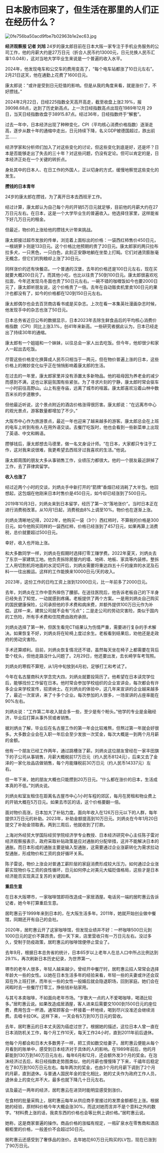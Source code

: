 # 日本股市回来了，但生活在那里的人们正在经历什么？

![0fe756ba50acd9fbe7b02963b1e2ec63.jpg](https://raw.githubusercontent.com/qqhsx/qqnews_image/main/2024/02/24/日本股市回来了，但生活在那里的人们正在经历什么？/0fe756ba50acd9fbe7b02963b1e2ec63.jpg)

**经济观察报 记者 刘旭**
24岁的康太郎目前在日本大阪一家专注于手机业务服务的公司工作，他的月薪大约是27万日元（折合人民币约13000元，日元兑换人民币汇率1:0.048），这对当地大学毕业生来说是一个普遍的收入水平。

2024年，他发现电车和公交车的费用变高了，“每个电车站都涨了10日元左右”。2月21日这天，他在通勤上花费了1600日元。

康太郎说：“或许是受到日元贬值的影响。但是从我的角度来看，就是涨价了，不好攒钱。”

2024年2月22日，日经225指数全天高开高走，截至收盘上涨2.19%，报39098.68点，达到了历史新高点。上一次日经指数高点出现在1989年12月
29日，当天日经指数收盘于38915.87点。经过36年，日经指数终于“解套”。

过去一年中，日本经济出现了种种变化，CPI（平均核心消费价格指数）逐渐走高，逐步从数十年的通缩中走出，日元持续下降，名义GDP被德国超过，跌出前三……

经济学家和分析师们加入了对这些变化的讨论，但这些变化到底是好，还是坏？日本是否能够走出了失去的三十年？对这些问题，仍没有定论。但可以肯定的是，日本经济正处在一个关键的转折点。

身处其中的日本人、在日工作的外国人，正以切身的方式，缓慢地察觉这些变化的发生。

**攒钱的日本青年**

24岁的康太郎在攒钱，为了离开日本去西班牙工作。

经过计算，康太郎认为自己每个月的开销5万日元就足够，目前他的月薪大约在27万日元左右。在日本，这是一个大学毕业生的普遍收入。他选择住家里，这样能省下好几万日元的租金。

但最近，物价的上涨给他的攒钱大计带来挑战。

康太郎接过超市发放的传单，浏览着上面标出的价格：一袋西红柿售价450日元，一根胡萝卜则是133日元。这个价格比他预期的贵了20日元。康太郎家的两只拉布拉多犬，一只黑色，一只白色，此刻正安静地躺在坐垫上打盹。它们对通货膨胀毫无概念，但它们的狗粮却上涨了30日元。

同样涨价的还有快餐店。一个普通的汉堡，去年的价格还是100日元左右，现在买就要大概200日元了。而其他小吃，也比以往贵了50到100日元。康太郎很喜欢吃拉面，今年还发现乌冬面也贵了50日元左右。一碗不错的咖喱饭如今也要2000日元了，康太郎听朋友说，这个价格贵了一倍。去年在自动贩卖机里卖100日元的果汁也都没有了，如今的价格都在120到150日元左右。

康太郎偶尔也会去百货商店看书或是买杂志。上次在看一本集英社漫画杂志时候，他发现手中的杂志也涨了50日元。

日本总务省近日公布的数据显示，日本2023年去除生鲜食品后的平均核心消费价格指数（CPI）同比上涨3.1%，创41年来新高。一些研究者据此认为，日本已经走出了持续30年的通缩。

康太郎有一个姐姐和一个妹妹，以往总会一家人出去吃饭。但今年，他却很少和家人一起出去吃饭。

尽管这些价格变化换算成人民币只相当于一两元，但在物价普遍上涨的日本，这些价格上的微妙变化似乎正在悄悄影响着康太郎的生活。

在过去的一年里，康太郎家里并没有添置太多新物品。他的祖母因为养老金的减少而感到不满，这也让家庭氛围有些紧张。为了寻求片刻的宁静，康太郎时常会驱车一小时前往高野山。山上有座寺庙，远离了城市的喧嚣。康太郎喜欢沿着山林中数百米长的步道散步。

但他最近听说，这个景点附近的酒店价格涨得很厉害。康太郎说：“在远离市中心的观光景点，游客数量都增加了不少。”

大阪市中心作为旅游景点，最近一年也迎来了越来越多的游客。康太郎总会在上班的电车上听到有些人在用外语交谈。去餐厅吃饭时，他也会看到一些新菜单上出现了英语、中文和韩语。

攒够钱后，康太郎想去马德里，做一名文身设计师。“在日本，大家都只专注于工作，这对我来说很难，我更希望去西班牙过我喜欢的生活。”他说。

康太郎周围的朋友大多从事销售工作，业绩压力都很大。他的一个朋友最近辞掉了工作，去了菲律宾留学。

**收入也涨了**

经过近两个小时的交谈，刘炳炎手中新打开的“箭牌”香烟已经消耗了大半包。他回想起，这包烟在他刚来日本时售价是450日元，如今却已经涨到了500日元。

2019年10月3日，刘炳炎来到日本留学，经历了第一次“落地涨价”。当时日本正在进行消费税改革。从10月1日起，消费税由8%上调至10%。物价也在逐渐上涨。

刘炳炎清晰地记得，2022年，他购买一袋（3个）西红柿时，不算税的价格是300日元。如今他购买同样的一袋西红柿，价格已经涨到了457日元，如果再算上消费税，总价就要超过500日元。

幸好，收入也开始上涨。

和大多数同学一样，刘炳炎在假期时选择打零工赚学费。2022年夏天，刘炳炎去了东京一家建筑工地。他负责拆除房屋内的墙、地砖、地板、家具等内装修。整拆工人用切割机将地面的水泥切开后，刘炳炎需要将重达四五十斤的废弃的水泥及石料一一往出搬运。这样的工作能换来10000日元/天的收入。

2023年，这份工作的日均工资上涨到12000日元，比一年前多了2000日元。

去年，刘炳炎在工作中意外摔伤了腰部。在送往医院后，他告诉老板自己的下半身已经失去了知觉，一动就感到疼痛。老板提供了两个方案。一是用刘炳炎自己购买的国民健康保险，公司承担他的手术费和病床费，并额外提供100万日元作为补偿。这样一来，建筑公司就不会有“污点”；二是走公司的劳动灾害险，类似于国内的工伤险，所有手术费和住院费由政府承担。

刘炳炎选择了第一种，但医生看完CT结果认为伤情严重，需要进行复杂的手术解决。如果恢复不好，刘炳炎将在轮椅上度过余生。老板看到结果后，劝他还是走政府的劳动灾害险。

手术还算顺利。目前，刘炳炎恢复情况还不错，虽然每天坐在椅子上都需要在背后垫个枕头，但他走路没什么问题了。2月29日，他还要出发，去长崎学车考驾照。

刘炳炎的寒假不算短，从1月中旬放到4月初，足够打工和考试了。

今年在名古屋商科大学念完大四，刘炳炎就要投简历了。他希望在日本读完学位后，能够找份工作留在日本。他时常会参加学校组织的企业宣讲会，每次都会有许多企业来学校宣传，招贤纳士。在刘炳炎的体验中，这几年来宣讲的企业越来越多了，最近一次宣讲，来了十多个企业。每次参加的人很多，一场宣讲的占座率能在90%左右。

刘炳炎说：“工作第二年收入就会多一些，至少是有个盼头。”他学的专业是金融经济，毕业后打算从事外贸或者销售。

据刘炳炎了解，毕业后在名古屋工作的第一年会比较难熬，但熬过第一年就会好很多。大多数企业会在入职一年后会至少发放一次奖金，每次大概是一到两个月月薪的金额。

他有一个朋友已经工作两年，通过跳槽涨了薪。刘炳炎这位朋友曾经在一家丰田旗下的子公司从事销售，月薪大概税前17万日元（约人民币8124元），后来又去了金泽的一家化妆品店做销售，每个月能赚税前30万日元（约人民币14337元）左右。

但一年下来，她的朋友大概也只能攒到20万日元。“什么都在涨价的日本，生活成本真的不低。”刘炳炎说。

刘炳炎和室友租住在距离名古屋市中心1小时车程的郊区，每月在房租和物业费上的开销大概在5万日元。如果去市区的话，这个价格要翻一倍。

面对物价高涨，日本加大了补贴力度。面向年收入在126万日元以下的人群，每年提供3万日元的补助。2023年，补助金额提高到10万日元。刘炳炎在今年1月20日提交了补助金领取表。两到三周后，他就收到了打款。

上海对外经贸大学国际经贸学院经济学专业教授、日本经济研究中心主任陈子雷对经济观察报表示，政府采取补贴政策是应对通胀的分配举措，这并不能解决日本的通胀。而日本形成的通胀主要是输入型通胀，这需要通过企业涨薪转化为需求拉动型通胀，形成物价和工资的良好循环关系。

陈子雷说，物价上涨会对普通工薪阶层的家庭消费形成较大压力。如何通过企业涨薪实现物价与工资的良性循环，日元如何停止对美元大幅贬值格局，这些才是日本经济能否实现真正复苏的关键因素。

**重启生意**

在日本大阪堺市，一家咖啡馆即将改造成一家居酒屋。电话另一端的居町惠云告诉记者，她今年打算重启生意。

居町惠云于1999年来到日本的，在大阪生活多年。2011年，她就开始创业做中餐馆，同期还开有自己的会社。

2020年，居町惠云开了这家咖啡馆，但发现业绩并不好：一杯咖啡500日元到1000日元的定价不算昂贵。但一天下来，店里营收只有一万日元左右。没过多久，受制于防疫政策，居町惠云的咖啡馆便停止营业了。

去年9月，根据日本总务省的统计，日本65岁以上老年人在总人口中所占比例达到29.1%，再次刷新日本历史纪录，为世界第一。

堺市的老年人很多，年轻人越来越少。曾经开中餐厅时，居町惠云招人常常会选择年龄大一些的女性。以她在日本生活多年的经验来看，年轻一些的夫妻或许还会双双在外上班打拼，而年长一些的女性一般婚后就会隐退职场，回到家庭。她们会在闲暇时去一些餐厅打零工，挣些钱补贴家用。

与其亏本卖咖啡，不如面向老年市场。“岁数大一点的人不爱喝咖啡，喝酒比较多。”居町惠云说。如果改造成居酒屋，客人进来后需要交1000到1500日元的座位费，费用包含一杯酒，通常顾客会一杯接着一杯地续，喝到尽兴没准还会继续消费。去唱卡拉OK。这样下来，一天会有5万到10万日元的营收。

去年，居町惠云的日本丈夫因为癌症过世了。根据她的描述，这位日本人曾一直在日本消防机关工作，每个月工作10天，每天工作24小时，直到2011年前后退休。

他每个月都会和日本大多数男子一样，把工资如数交给妻子。居町惠云便能从每个月看到的账单中，感受到日本经济对于具体的人的影响。在1989年前后，他的月薪能到130万到140万日元左右，每年6月和12月，还会额外发3个月的奖金。在泡沫经济过去后，和日经指数走势图类似，他的月薪也慢慢降了下来，千禧年后稳定在了80万到100万日元左右。每年两次的奖金，也由3个月的月薪下调到了2个月的月薪，直到退休。与普通人国民年金的变化相比，她的丈夫作为政府工作人员，退休金上的变化并不大，最多也就下降几十日元左右。

谈及最近一两年的经济，居町惠云在进货时能明显感受到涨价。

在食材的批量采购上，居町惠云每年从供应商手里接过的发票金额都在上涨。根据她的经验，原材料价格今年大概会涨30%，而这对她而言并不是个意料之外的数字。“材料费上涨的话，我卖东西的价格也会等比例上调价格。”居町惠云说。

她称，这是商家普遍的操作。商品价格的涨幅有规定，一瓶矿泉水在零售商和酒店橱柜里的价格，一般差价不会超过50日元。

居町惠云还感受到了奢侈品的涨价。去年她花60万日元购买的LV包，现在已涨到了90万日元。


